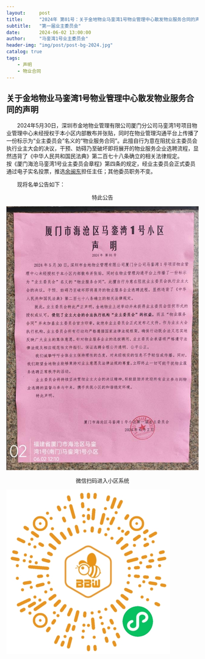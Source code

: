```yaml
---
layout:     post
title:      "2024年 第01号：关于金地物业马銮湾1号物业管理中心散发物业服务合同的声明"
subtitle:   "第一届业主委员会"
date:       2024-06-02 13:00:00
author:     "马銮湾1号业主委员会"
header-img: "img/post/post-bg-2024.jpg"
catalog: true
tags:
    - 声明
    - 物业合同
---
```




## 关于金地物业马銮湾1号物业管理中心散发物业服务合同的声明

&emsp;&emsp;2024年5月30日，深圳市金地物业管理有限公司厦门分公司马銮湾1号项目物业管理中心未经授权于本小区内部散布并张贴，同时在物业管理沟通平台上传播了一份标示为“业主委员会”名义的“物业服务合同”。此擅自行为意在阻扰业主委员会执行业主大会的决议，干预、妨碍乃至破坏即将展开的物业服务企业选聘流程，显然违背了《中华人民共和国民法典》第二百七十八条确立的相关法律规定。
&emsp;&emsp;按《厦门海沧马銮湾1号业主委员会章程》第四条的规定，经业主委员会正式委员通过电子实名投票，推选<u>余闽东</u>担任主任；其他委员职务不变。

&emsp;&emsp;现将名单公告如下：



<center>特此公告</center>


![](\img\in-post\2024-6-2-公告实景.jpg)

<center>微信扫码进入小区系统</center>

![](\img\in-post\蜂窝智家.jpg)

